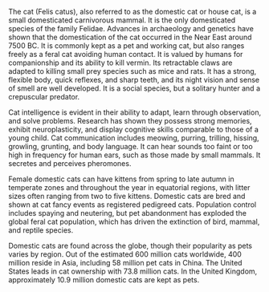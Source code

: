 The cat (Felis catus), also referred to as the domestic cat or house
cat, is a small domesticated carnivorous mammal. It is the only
domesticated species of the family Felidae. Advances in archaeology and
genetics have shown that the domestication of the cat occurred in the
Near East around 7500 BC. It is commonly kept as a pet and working cat,
but also ranges freely as a feral cat avoiding human contact. It is
valued by humans for companionship and its ability to kill vermin. Its
retractable claws are adapted to killing small prey species such as mice
and rats. It has a strong, flexible body, quick reflexes, and sharp
teeth, and its night vision and sense of smell are well developed. It is
a social species, but a solitary hunter and a crepuscular predator.

Cat intelligence is evident in their ability to adapt, learn through
observation, and solve problems. Research has shown they possess strong
memories, exhibit neuroplasticity, and display cognitive skills
comparable to those of a young child. Cat communication includes
meowing, purring, trilling, hissing, growling, grunting, and body
language. It can hear sounds too faint or too high in frequency for
human ears, such as those made by small mammals. It secretes and
perceives pheromones.

Female domestic cats can have kittens from spring to late autumn in
temperate zones and throughout the year in equatorial regions, with
litter sizes often ranging from two to five kittens. Domestic cats are
bred and shown at cat fancy events as registered pedigreed cats.
Population control includes spaying and neutering, but pet abandonment
has exploded the global feral cat population, which has driven the
extinction of bird, mammal, and reptile species.

Domestic cats are found across the globe, though their popularity as
pets varies by region. Out of the estimated 600 million cats worldwide,
400 million reside in Asia, including 58 million pet cats in China. The
United States leads in cat ownership with 73.8 million cats. In the
United Kingdom, approximately 10.9 million domestic cats are kept as
pets.
